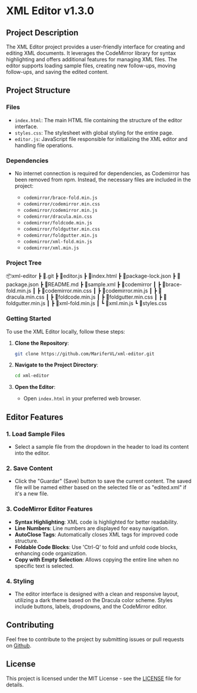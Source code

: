 # XML Editor v1.3.0

## Project Description

The XML Editor project provides a user-friendly interface for creating and editing XML documents. It leverages the CodeMirror library for syntax highlighting and offers additional features for managing XML files. The editor supports loading sample files, creating new follow-ups, moving follow-ups, and saving the edited content.

## Project Structure

### Files

- `index.html`: The main HTML file containing the structure of the editor interface.
- `styles.css`: The stylesheet with global styling for the entire page.
- `editor.js`: JavaScript file responsible for initializing the XML editor and handling file operations.

### Dependencies

- No internet connection is required for dependencies, as Codemirror has been removed from npm. Instead, the necessary files are included in the project:

  - `codemirror/brace-fold.min.js`
  - `codemirror/codemirror.min.css`
  - `codemirror/codemirror.min.js`
  - `codemirror/dracula.min.css`
  - `codemirror/foldcode.min.js`
  - `codemirror/foldgutter.min.css`
  - `codemirror/foldgutter.min.js`
  - `codemirror/xml-fold.min.js`
  - `codemirror/xml.min.js`

### Project Tree

📦xml-editor
 ┣ 📂.git
 ┣ 📜editor.js
 ┣ 📜index.html
 ┣ 📜package-lock.json
 ┣ 📜package.json
 ┣ 📜README.md
 ┣ 📜sample.xml
 ┣ 📂codemirror
 ┃ ┣ 📜brace-fold.min.js
 ┃ ┣ 📜codemirror.min.css
 ┃ ┣ 📜codemirror.min.js
 ┃ ┣ 📜dracula.min.css
 ┃ ┣ 📜foldcode.min.js
 ┃ ┣ 📜foldgutter.min.css
 ┃ ┣ 📜foldgutter.min.js
 ┃ ┣ 📜xml-fold.min.js
 ┃ ┗ 📜xml.min.js
 ┗ 📜styles.css

### Getting Started

To use the XML Editor locally, follow these steps:

1. **Clone the Repository**:
   ```bash
   git clone https://github.com/MariferVL/xml-editor.git
   ```

2. **Navigate to the Project Directory**:
   ```bash
   cd xml-editor
   ```

3. **Open the Editor**:
   - Open `index.html` in your preferred web browser.

## Editor Features

### 1. Load Sample Files

   - Select a sample file from the dropdown in the header to load its content into the editor.

### 2. Save Content

   - Click the "Guardar" (Save) button to save the current content. The saved file will be named either based on the selected file or as "edited.xml" if it's a new file.

### 3. CodeMirror Editor Features

   - **Syntax Highlighting**: XML code is highlighted for better readability.
   - **Line Numbers**: Line numbers are displayed for easy navigation.
   - **AutoClose Tags**: Automatically closes XML tags for improved code structure.
   - **Foldable Code Blocks**: Use 'Ctrl-Q' to fold and unfold code blocks, enhancing code organization.
   - **Copy with Empty Selection**: Allows copying the entire line when no specific text is selected.

### 4. Styling

   - The editor interface is designed with a clean and responsive layout, utilizing a dark theme based on the Dracula color scheme. Styles include buttons, labels, dropdowns, and the CodeMirror editor.

## Contributing

Feel free to contribute to the project by submitting issues or pull requests on [Github](https://github.com/MariferVL/xml-editor).

## License

This project is licensed under the MIT License - see the [LICENSE](LICENSE) file for details.

